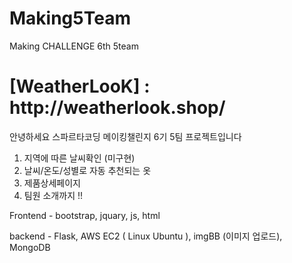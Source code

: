 # Making5Team
Making CHALLENGE 6th 5team


<h1> [WeatherLooK] : http://weatherlook.shop/ </h1>

안녕하세요
스파르타코딩 메이킹챌린지 6기 5팀 프로젝트입니다

1. 지역에 따른 날씨확인 (미구현)
2. 날씨/온도/성별로 자동 추천되는 옷 
3. 제품상세페이지
4. 팀원 소개까지 !!

Frontend - bootstrap, jquary, js, html

backend  - Flask, AWS EC2 ( Linux Ubuntu ), imgBB (이미지 업로드), MongoDB
